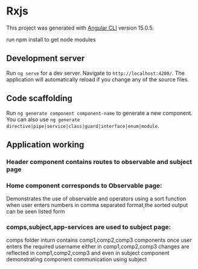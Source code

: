 # Rxjs

This project was generated with [Angular CLI](https://github.com/angular/angular-cli) version 15.0.5.

run npm install to get node modules 

## Development server

Run `ng serve` for a dev server. Navigate to `http://localhost:4200/`. The application will automatically reload if you change any of the source files.

## Code scaffolding

Run `ng generate component component-name` to generate a new component. You can also use `ng generate directive|pipe|service|class|guard|interface|enum|module`.

## Application working
### Header component contains routes to observable and subject page

### Home component corresponds to Observable page:
Demonstrates the use of observable and operators using a sort function
when user enters numbers in comma separated format,the sorted output can be seen listed form

### comps,subject,app-services are used to subject page:

comps folder inturn contains comp1,comp2,comp3 components
once user enters the required username either in comp1,comp2,comp3 changes are reflected in comp1,comp2,comp3 and even in subject component demonstrating component communication using subject




